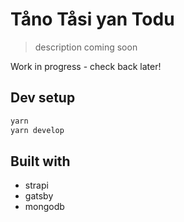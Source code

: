 # Tåno Tåsi yan Todu
> description coming soon

Work in progress - check back later!

## Dev setup

```sh
yarn
yarn develop
```

## Built with

- strapi
- gatsby
- mongodb 

